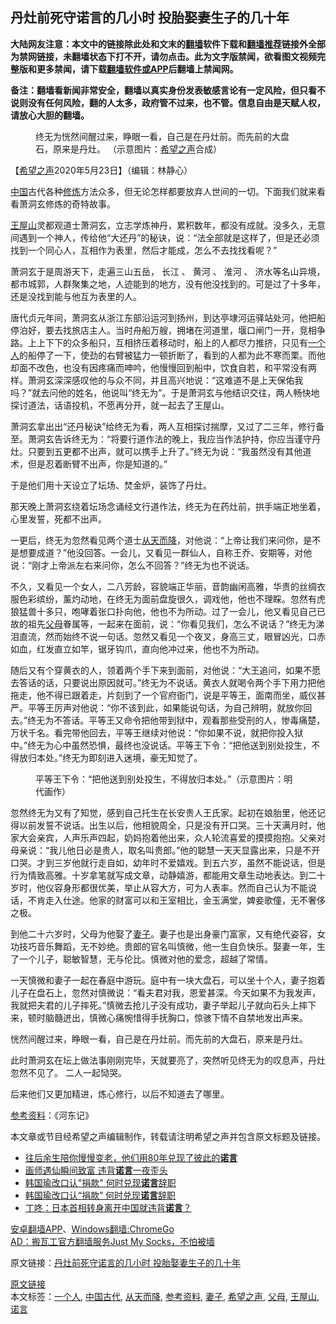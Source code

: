  <h2>丹灶前死守诺言的几小时 投胎娶妻生子的几十年</h2> <p class="notice"><b>大陆网友注意：本文中的链接除此处和文末的<a href="https://github.com/bannedbook/fanqiang" >翻墙</a>软件下载和<a href="https://github.com/killgcd/justmysocks/blob/master/README.md">翻墙推荐</a>链接外全部为禁网链接，未翻墙状态下打不开，请勿点击。此为文字版禁闻，欲看图文视频完整版和更多禁闻，请下载<a href="https://github.com/bannedbook/fanqiang">翻墙软件或APP</a>后翻墙上禁闻网。</p><p>备注：翻墙看新闻非常安全，翻墙以真实身份发表敏感言论有一定风险，但只看不说则没有任何风险，翻的人太多，政府管不过来，也不管。信息自由是天赋人权，请放心大胆的翻墙。</b></p>  <div class="entry"> <figure><figcaption>终无为恍然间醒过来，睁眼一看，自己是在丹灶前。而先前的大盘石，原来是丹灶。 （示意图片：<a href="https://www.bannedbook.org/bnews/tag/%e5%b8%8c%e6%9c%9b%e4%b9%8b%e5%a3%b0/" class="st_tag internal_tag" rel="tag" title="标签 希望之声 下的日志">希望之声</a>合成）</figcaption></figure> <p>【<span class='wp_keywordlink_affiliate'><a href="https://www.soundofhope.org" title="希望之声" target="_blank">希望之声</a></span>2020年5月23日】（编辑：林静心）</p> <p><span class='wp_keywordlink_affiliate'><a href="https://www.bannedbook.org/" title="中国" target="_blank">中国</a></span>古代各种<span class='wp_keywordlink'><a href="https://www.qi-gong.me/" title="气功修炼网" target="_blank">修炼</a></span>方法众多，但无论怎样都要放弃人世间的一切。下面我们就来看看萧洞玄修炼的奇特故事。</p> <p><a href="https://www.bannedbook.org/bnews/tag/%E7%8E%8B%E5%B1%8B%E5%B1%B1/" class="st_tag internal_tag" rel="tag" title="标签 王屋山 下的日志">王屋山</a>灵都观道士萧洞玄，立志学炼神丹，累积数年，都没有成就。没多久，无意间遇到一个神人，传给他“大还丹”的秘诀，说：“法全部就是这样了，但是还必须找到一个同心人，互相作为表里，然后才能成，怎么不去找找看呢？”</p> <p>萧洞玄于是周游天下，走遍三山五岳， 长江 、 黄河 、 淮河 、 济水等名山异境，都市城郭，人群聚集之地，人迹能到的地方，没有他没找到的。可是过了十多年，还是没找到能与他互为表里的人。</p> <p>唐代贞元年间，萧洞玄从浙江东部沿运河到扬州，到达亭埭河运驿站处河，他把船停泊好，要去找旅店主人。当时舟船万艘，拥堵在河道里，堰口闸门一开，竞相争路。上上下下的众多船只，互相挤压着移动时，船上的人都尽力推挤，只见有<a href="https://www.bannedbook.org/bnews/tag/%E4%B8%80%E4%B8%AA%E4%BA%BA/" class="st_tag internal_tag" rel="tag" title="标签 一个人 下的日志">一个人</a>的船停了一下，使劲的右臂被猛力一顿折断了，看到的人都为此不寒而栗。而他却面不改色，也没有因疼痛而呻吟，他慢慢回到船中，饮食自若，和平常没有两样。萧洞玄深深感叹他的与众不同，并且高兴地说：“这难道不是上天保佑我吗？”就去问他的姓名，他说叫“终无为”。于是萧洞玄与他结识交往，两人畅快地探讨道法，话语投机，不愿再分开，就一起去了王屋山。</p>  <p>萧洞玄拿出出“还丹秘诀”给终无为看，两人互相探讨揣摩，又过了二三年，修行备至。萧洞玄告诉终无为：“将要行道作法的晚上，我应当作法护持，你应当谨守丹灶。只要到五更都不出声，就可以携手上升了。”终无为说：“我虽然没有其他道术，但是忍着断臂不出声，你是知道的。”</p> <p>于是他们用十天设立了坛场、焚金炉，装饰了丹灶。</p> <p>那天晚上萧洞玄绕着坛场念诵经文行道作法，终无为在药灶前，拱手端正地坐着，心里发誓，死都不出声。</p> <p>一更后，终无为忽然看见两个道士<a href="https://www.bannedbook.org/bnews/tag/%E4%BB%8E%E5%A4%A9%E8%80%8C%E9%99%8D/" class="st_tag internal_tag" rel="tag" title="标签 从天而降 下的日志">从天而降</a>，对他说：“上帝让我们来问你，是不是想要成道？”他没回答。一会儿，又看见一群仙人，自称王乔、安期等，对他说：“刚才上帝派左右来问你，怎么不回答？”终无为也不说话。</p> <p>不久，又看见一个女人，二八芳龄，容貌端正华丽，音韵幽闲高雅，华贵的丝绸衣服色彩缤纷，薰灼动地，在终无为面前盘旋很久，调戏他，他也不理睬。忽然有虎狼猛兽十多只，咆哮着张口扑向他，他也不为所动。过了一会儿，他又看见自己已故的祖先<a href="https://www.bannedbook.org/bnews/tag/%e7%88%b6%e6%af%8d/" class="st_tag internal_tag" rel="tag" title="标签 父母 下的日志">父母</a>眷属等，一起来在面前，说：“你看见我们，怎么不说话？”终无为涕泪直流，然而始终不说一句话。忽然又看见一个夜叉，身高三丈，眼冒凶光，口赤如血，红发直立如竿，锯牙钩爪，直向他冲过来，他也不为所动。</p>  <p>随后又有个穿黄衣的人，领着两个手下来到面前，对他说：“大王追问，如果不愿去答话的话，只要说出原因就可。”终无为不说话。黄衣人就喝令两个手下用力把他拖走，他不得已跟着走，片刻到了一个官府衙门，说是平等王，面南而坐，威仪甚严。平等王厉声对他说：“你不该到此，如果能说句话，为自己辨明，就放你回去。”终无为不答话。平等王又命令把他带到狱中，观看那些受刑的人，惨毒痛楚，万状千名。看完带他回去，平等王继续对他说：“你如果不说，就把你投入狱中。”终无为心中虽然恐惧，最终也没说话。平等王下令：“把他送到别处投生，不得放归本处。”终无为即刻进入迷境，豪无知觉了。</p> <figure><figcaption>平等王下令：“把他送到别处投生，不得放归本处。”（示意图片：明代画作）</figcaption></figure> <p>忽然终无为又有了知觉，感到自己托生在长安贵人王氏家。起初在娘胎里，他还记得以前发誓不说话。出生以后，他相貌周全，只是没有开口哭。三十天满月时，他家大会亲宾，人声乐声四起，奶妈抱着他出来，众人轮流喜爱的摸摸抱抱。父亲对母亲说：“我儿他日必是贵人，取名叫贵郎。”他的聪慧一天天显露出来，只是不开口哭。才到三岁他就行走自如，幼年时不爱嬉戏。到五六岁，虽然不能说话，但是行为情致高雅。十岁拿笔就写成文章，动静嬉游，都能用文章生动地表达。到二十岁时，他仪容身形都很优美，举止从容大方，可为人表率。然而自己认为不能说话，不肯走入仕途。他家的财富可以和王室相比，金玉满堂，婢妾歌僮，无不奢侈之极。</p> <p>到他二十六岁时，父母为他娶了<a href="https://www.bannedbook.org/bnews/tag/%e5%a6%bb%e5%ad%90/" class="st_tag internal_tag" rel="tag" title="标签 妻子 下的日志">妻子</a>。妻子也是出身豪门富家，又有绝代姿容，女功技巧音乐舞蹈，无不妙绝。贵郎的官名叫慎微，他一生自负快乐。娶妻一年，生了一个儿子，聪敏智慧，无与伦比。慎微对他的爱念，超越了常情。</p> <p>一天慎微和妻子一起在春庭中游玩。庭中有一块大盘石，可以坐十个人，妻子抱着儿子在盘石上，忽然对慎微说：“看夫君对我，恩爱甚深。今天如果不为我发声，我就把夫君的儿子摔死。”慎微去抢儿子没有成功，妻子举起儿子就向石头上摔下来，顿时脑髓迸出，慎微心痛惋惜得手抚胸口，惊骇下情不自禁地发出声来。</p> <p>恍然间醒过来，睁眼一看，自己是在丹灶前。而先前的大盘石，原来是丹灶。</p>  <p>此时萧洞玄在坛上做法事刚刚完毕，天就要亮了，突然听见终无为的叹息声，丹灶忽然不见了。 二人一起恸哭。</p> <p>后来他们又更加精进，炼心修行，以后不知道去了哪里。 </p> <p><a href="https://www.bannedbook.org/bnews/tag/%E5%8F%82%E8%80%83%E8%B5%84%E6%96%99/" class="st_tag internal_tag" rel="tag" title="标签 参考资料 下的日志">参考资料</a>：《河东记》</p> <p>本文章或节目经希望之声编辑制作，转载请注明希望之声并包含原文标题及链接。</p> <ul class='op-related-articles' title='相关阅读'> <li><a href='https://www.bannedbook.org/bnews/comments/20191219/1243729.html' target='_blank'>往后余生陪你慢慢变老，他们用80年兑现了彼此的<b>诺言</b></a></li> <li><a href='https://www.bannedbook.org/bnews/lifebaike/20191219/1243693.html' target='_blank'>画师遇仙瞬间致富 违背<b>诺言</b>一夜歪头</a></li> <li><a href='https://www.bannedbook.org/bnews/taiwannews/20190428/1120317.html' target='_blank'>韩国瑜改口认&quot;捐款&quot; 何时兑现<b>诺言</b>辞职</a></li> <li><a href='https://www.bannedbook.org/bnews/baitai/20190428/1120307.html' target='_blank'>韩国瑜改口认“捐款” 何时兑现<b>诺言</b>辞职</a></li> <li><a href='https://www.bannedbook.org/bnews/baitai/20181119/1033695.html' target='_blank'>丁咚&#65306;日本首相转身离开中国就违背<b>诺言</b>&#65311;</a></li> </ul> <div class="texttj"> <a href="https://github.com/bannedbook/fanqiang/wiki/%E7%A6%81%E9%97%BB%E7%BD%91%E5%AE%89%E5%8D%93%E7%BF%BB%E5%A2%99%E6%96%B0%E9%97%BBAPP" target="_blank">安卓翻墙APP</a>、<a href="https://github.com/bannedbook/fanqiang/wiki/Chrome%E4%B8%80%E9%94%AE%E7%BF%BB%E5%A2%99%E5%8C%85" target="_blank">Windows翻墙:ChromeGo</a><br/> <a href="https://github.com/killgcd/justmysocks/blob/master/README.md" target="_blank">AD：搬瓦工官方翻墙服务Just My Socks，不怕被墙</a> </div><p>原文链接：<a class="src_link"  href="https://m.soundofhope.org/post/376381" target="_blank">丹灶前死守诺言的几小时 投胎娶妻生子的几十年</a></p> <a name='sharetosocial'></a>         <div><a href='https://www.bannedbook.org/bnews/comments/20200523/1333371.html'>原文链接</a></div>  </div><!--END ENTRY--> <div class="postfooter"> <div>本文标签：<a href="https://www.bannedbook.org/bnews/tag/%E4%B8%80%E4%B8%AA%E4%BA%BA/" rel="tag">一个人</a>, <a href="https://www.bannedbook.org/bnews/tag/%e4%b8%ad%e5%9b%bd%e5%8f%a4%e4%bb%a3/" rel="tag">中国古代</a>, <a href="https://www.bannedbook.org/bnews/tag/%E4%BB%8E%E5%A4%A9%E8%80%8C%E9%99%8D/" rel="tag">从天而降</a>, <a href="https://www.bannedbook.org/bnews/tag/%E5%8F%82%E8%80%83%E8%B5%84%E6%96%99/" rel="tag">参考资料</a>, <a href="https://www.bannedbook.org/bnews/tag/%e5%a6%bb%e5%ad%90/" rel="tag">妻子</a>, <a href="https://www.bannedbook.org/bnews/tag/%e5%b8%8c%e6%9c%9b%e4%b9%8b%e5%a3%b0/" rel="tag">希望之声</a>, <a href="https://www.bannedbook.org/bnews/tag/%e7%88%b6%e6%af%8d/" rel="tag">父母</a>, <a href="https://www.bannedbook.org/bnews/tag/%E7%8E%8B%E5%B1%8B%E5%B1%B1/" rel="tag">王屋山</a>, <a href="https://www.bannedbook.org/bnews/tag/%E8%AF%BA%E8%A8%80/" rel="tag">诺言</a></div>  </div><!--END POSTFOOTER--> 